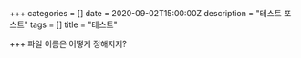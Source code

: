+++
categories = []
date = 2020-09-02T15:00:00Z
description = "테스트 포스트"
tags = []
title = "테스트"

+++
파일 이름은 어떻게 정해지지?